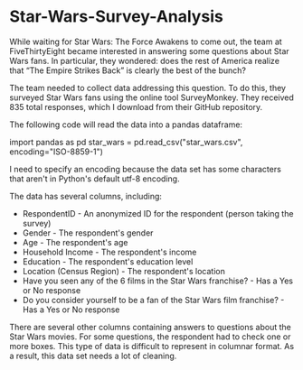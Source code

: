 # Star-Wars-Survey-Analysis

While waiting for Star Wars: The Force Awakens to come out, the team at FiveThirtyEight became interested in answering some questions about Star Wars fans. In particular, they wondered: does the rest of America realize that “The Empire Strikes Back” is clearly the best of the bunch?

The team needed to collect data addressing this question. To do this, they surveyed Star Wars fans using the online tool SurveyMonkey. They received 835 total responses, which I download from their GitHub repository.

The following code will read the data into a pandas dataframe:


import pandas as pd
star_wars = pd.read_csv("star_wars.csv", encoding="ISO-8859-1")

I need to specify an encoding because the data set has some characters that aren't in Python's default utf-8 encoding.

The data has several columns, including:

- RespondentID - An anonymized ID for the respondent (person taking the survey)
- Gender - The respondent's gender
- Age - The respondent's age
- Household Income - The respondent's income
- Education - The respondent's education level
- Location (Census Region) - The respondent's location
- Have you seen any of the 6 films in the Star Wars franchise? - Has a Yes or No response
- Do you consider yourself to be a fan of the Star Wars film franchise? - Has a Yes or No response

There are several other columns containing answers to questions about the Star Wars movies. For some questions, the respondent had to check one or more boxes. This type of data is difficult to represent in columnar format. As a result, this data set needs a lot of cleaning.

